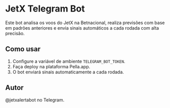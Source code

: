 # JetX Telegram Bot

Este bot analisa os voos do JetX na Betnacional, realiza previsões com base em padrões anteriores e envia sinais automáticos a cada rodada com alta precisão.

## Como usar

1. Configure a variável de ambiente `TELEGRAM_BOT_TOKEN`.
2. Faça deploy na plataforma Pella.app.
3. O bot enviará sinais automaticamente a cada rodada.

## Autor

@jetxalertabot no Telegram.
